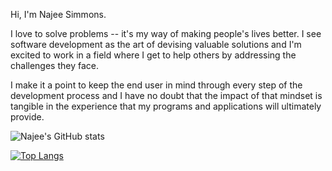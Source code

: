 Hi, I'm Najee Simmons. 

I love to solve problems -- it's my way of making people's lives better. I see software development as the art of devising valuable solutions and I'm excited to work in a field where I get to help others by addressing the challenges they face. 

I make it a point to keep the end user in mind through every step of the development process and I have no doubt that the impact of that mindset is tangible in the experience that my programs and applications will ultimately provide.

![Najee's GitHub stats](https://github-readme-stats.vercel.app/api?username=najeesimmons&show_icons=true&theme=onedark)

[![Top Langs](https://github-readme-stats.vercel.app/api/top-langs/?username=anuraghazra&layout=compact)](https://github.com/anuraghazra/github-readme-stats)
